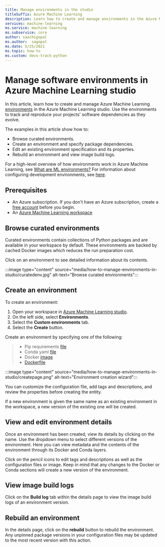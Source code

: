 ```yaml
---
title: Manage environments in the studio
titleSuffix: Azure Machine Learning
description: Learn how to create and manage environments in the Azure Machine Learning studio.
services: machine-learning
ms.service: machine-learning
ms.subservice: core
author: saachigopal
ms.author:  sagopal
ms.date: 5/25/2021
ms.topic: how-to
ms.custom: devx-track-python
---
```


# Manage software environments in Azure Machine Learning studio

In this article, learn how to create and manage Azure Machine Learning [environments](/python/api/azureml-core/azureml.core.environment.environment) in the Azure Machine Learning studio. Use the environments to track and reproduce your projects' software dependencies as they evolve.

The examples in this article show how to:

* Browse curated environments.
* Create an environment and specify package dependencies.
* Edit an existing environment specification and its properties.
* Rebuild an environment and view image build logs.

For a high-level overview of how environments work in Azure Machine Learning, see [What are ML environments?](concept-environments.md) For information about configuring development environments, see [here](how-to-configure-environment.md).

## Prerequisites

* An Azure subscription. If you don't have an Azure subscription, create a [free account](https://aka.ms/AMLFree) before you begin.
* An [Azure Machine Learning workspace](how-to-manage-workspace.md)

## Browse curated environments

Curated environments contain collections of Python packages and are available in your workspace by default. These environments are backed by cached Docker images which reduces the run preparation cost. 

Click on an environment to see detailed information about its contents.

:::image type="content" source="media/how-to-manage-environments-in-studio/curatedenv.jpg" alt-text="Browse curated environments":::

## Create an environment

To create an environment:
1. Open your workspace in [Azure Machine Learning studio](https://ml.azure.com).
1. On the left side, select **Environments**.
1. Select the **Custom environments** tab. 
1. Select the **Create** button. 

Create an environment by specifying one of the following:
> * Pip requirements [file](https://pip.pypa.io/stable/cli/pip_install/#requirements-file-format)
> * Conda yaml [file](https://conda.io/projects/conda/latest/user-guide/tasks/manage-environments.html#sharing-an-environment)
> * Docker [image](https://hub.docker.com/search?q=&type=image)
> * [Dockerfile](https://docs.docker.com/develop/develop-images/dockerfile_best-practices/)

:::image type="content" source="media/how-to-manage-environments-in-studio/createpage.png" alt-text="Environment creation wizard":::

You can customize the configuration file, add tags and descriptions, and review the properties before creating the entity. 

If a new environment is given the same name as an existing environment in the workspace, a new version of the existing one will be created.

## View and edit environment details

Once an environment has been created, view its details by clicking on the name. Use the dropdown menu to select different versions of the environment. Here you can view metadata and the contents of the environment through its Docker and Conda layers. 

Click on the pencil icons to edit tags and descriptions as well as the configuration files or image. Keep in mind that any changes to the Docker or Conda sections will create a new version of the environment. 

## View image build logs

Click on the **Build log** tab within the details page to view the image build logs of an environment version. 

## Rebuild an environment

In the details page, click on the **rebuild** button to rebuild the environment. Any unpinned package versions in your configuration files may be updated to the most recent version with this action. 

